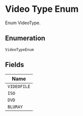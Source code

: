 
# Video Type Enum

Enum VideoType.

## Enumeration

`VideoTypeEnum`

## Fields

| Name |
|  --- |
| `VIDEOFILE` |
| `ISO` |
| `DVD` |
| `BLURAY` |

